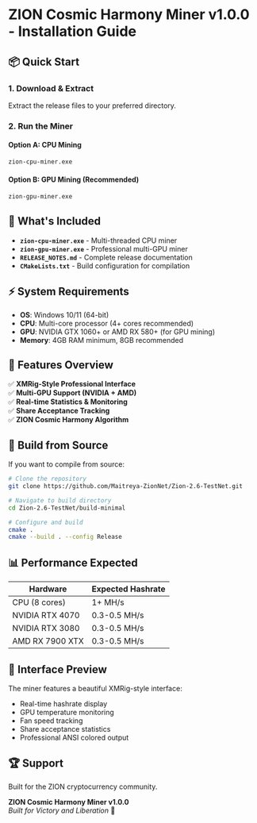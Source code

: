 # ZION Cosmic Harmony Miner v1.0.0 - Installation Guide

## 📦 Quick Start

### 1. Download & Extract
Extract the release files to your preferred directory.

### 2. Run the Miner

#### Option A: CPU Mining
```bash
zion-cpu-miner.exe
```

#### Option B: GPU Mining (Recommended)
```bash
zion-gpu-miner.exe
```

## 🎯 What's Included

- **`zion-cpu-miner.exe`** - Multi-threaded CPU miner
- **`zion-gpu-miner.exe`** - Professional multi-GPU miner
- **`RELEASE_NOTES.md`** - Complete release documentation
- **`CMakeLists.txt`** - Build configuration for compilation

## ⚡ System Requirements

- **OS**: Windows 10/11 (64-bit)
- **CPU**: Multi-core processor (4+ cores recommended)
- **GPU**: NVIDIA GTX 1060+ or AMD RX 580+ (for GPU mining)
- **Memory**: 4GB RAM minimum, 8GB recommended

## 🚀 Features Overview

✅ **XMRig-Style Professional Interface**  
✅ **Multi-GPU Support (NVIDIA + AMD)**  
✅ **Real-time Statistics & Monitoring**  
✅ **Share Acceptance Tracking**  
✅ **ZION Cosmic Harmony Algorithm**  

## 🔧 Build from Source

If you want to compile from source:

```bash
# Clone the repository
git clone https://github.com/Maitreya-ZionNet/Zion-2.6-TestNet.git

# Navigate to build directory
cd Zion-2.6-TestNet/build-minimal

# Configure and build
cmake .
cmake --build . --config Release
```

## 📊 Performance Expected

| Hardware | Expected Hashrate |
|----------|-------------------|
| CPU (8 cores) | 1+ MH/s |
| NVIDIA RTX 4070 | 0.3-0.5 MH/s |
| NVIDIA RTX 3080 | 0.3-0.5 MH/s |
| AMD RX 7900 XTX | 0.3-0.5 MH/s |

## 🎨 Interface Preview

The miner features a beautiful XMRig-style interface:
- Real-time hashrate display
- GPU temperature monitoring  
- Fan speed tracking
- Share acceptance statistics
- Professional ANSI colored output

## 🏆 Support

Built for the ZION cryptocurrency community.

**ZION Cosmic Harmony Miner v1.0.0**  
*Built for Victory and Liberation* 🎯